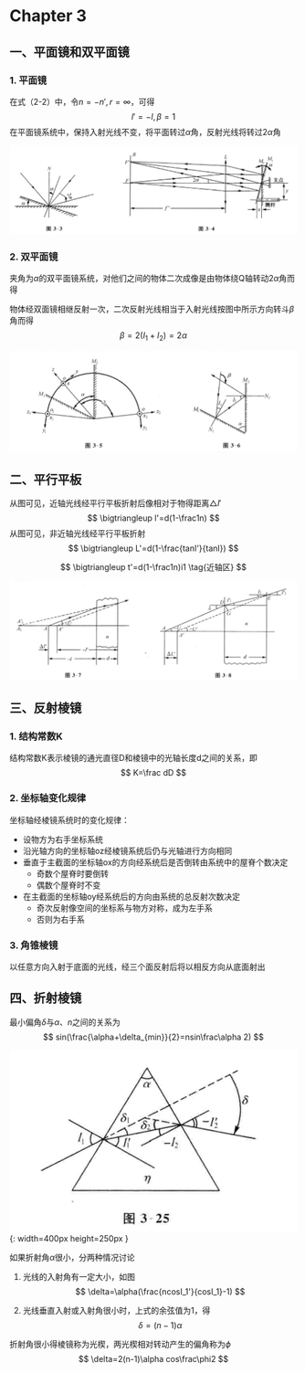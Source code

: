 # Chapter 3

## 一、平面镜和双平面镜

### 1. 平面镜
在式（2-2）中，令$n=-n',r=\infty$，可得
$$
l'=-l,\beta=1
$$
在平面镜系统中，保持入射光线不变，将平面转过$\alpha$角，反射光线将转过$2\alpha$角

![images_1](optimages/ch3/平面镜.png)

### 2. 双平面镜  

夹角为$\alpha$的双平面镜系统，对他们之间的物体二次成像是由物体绕Q轴转动$2\alpha$角而得

物体经双面镜相继反射一次，二次反射光线相当于入射光线按图中所示方向转斗$\beta$角而得
$$
\beta=2(I_1+I_2)=2\alpha
$$

![images_1](optimages/ch3/双平面镜.png)

## 二、平行平板

从图可见，近轴光线经平行平板折射后像相对于物得距离$\bigtriangleup l'$
$$
\bigtriangleup l'=d(1-\frac1n)
$$
从图可见，非近轴光线经平行平板折射
$$
\bigtriangleup L'=d(1-\frac{tanI'}{tanI})
$$

$$
\bigtriangleup t'=d(1-\frac1n)i1 \tag{近轴区}
$$

![images_1](optimages/ch3/平行平板.png)

## 三、反射棱镜

### 1. 结构常数K

结构常数K表示棱镜的通光直径D和棱镜中的光轴长度d之间的关系，即
$$
K=\frac dD
$$

### 2. 坐标轴变化规律
坐标轴经棱镜系统时的变化规律：

- 设物方为右手坐标系统
- 沿光轴方向的坐标轴oz经棱镜系统后仍与光轴进行方向相同
- 垂直于主截面的坐标轴ox的方向经系统后是否倒转由系统中的屋脊个数决定
	- 奇数个屋脊时要倒转
	- 偶数个屋脊时不变
- 在主截面的坐标轴oy经系统后的方向由系统的总反射次数决定
	- 奇次反射像空间的坐标系与物方对称，成为左手系
	- 否则为右手系

### 3. 角锥棱镜

以任意方向入射于底面的光线，经三个面反射后将以相反方向从底面射出

## 四、折射棱镜

最小偏角$\delta$与$\alpha、n$之间的关系为
$$
sin(\frac{\alpha+\delta_{min}}{2}=nsin\frac\alpha 2)
$$

![images_1](optimages/ch3/折射棱镜.png){: width=400px height=250px }

如果折射角$\alpha$很小，分两种情况讨论

1. 光线的入射角有一定大小，如图
	$$
	\delta=\alpha(\frac{ncosI_1'}{cosI_1}-1)
	$$

2. 光线垂直入射或入射角很小时，上式的余弦值为1，得
	$$
	\delta=(n-1)\alpha
	$$

折射角很小得棱镜称为光楔，两光楔相对转动产生的偏角称为$\phi$
$$
\delta=2(n-1)\alpha cos\frac\phi2
$$


